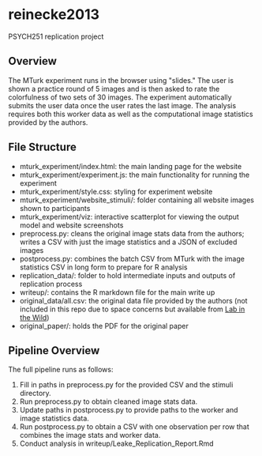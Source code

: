# reinecke2013
PSYCH251 replication project 

## Overview
The MTurk experiment runs in the browser using "slides." The user is shown a practice round of 5 images and is then asked to rate the colorfulness of two sets of 30 images. The experiment automatically submits the user data once the user rates the last image. The analysis requires both this worker data as well as the computational image statistics provided by the authors.

## File Structure
* mturk_experiment/index.html: the main landing page for the website
* mturk_experiment/experiment.js: the main functionality for running the experiment
* mturk_experiment/style.css: styling for experiment website
* mturk_experiment/website_stimuli/: folder containing all website images shown to participants
* mturk_experiment/viz: interactive scatterplot for viewing the output model and website screenshots
* preprocess.py: cleans the original image stats data from the authors; writes a CSV with just the image statistics and a JSON of excluded images
* postprocess.py: combines the batch CSV from MTurk with the image statistics CSV in long form to prepare for R analysis
* replication_data/: folder to hold intermediate inputs and outputs of replication process
* writeup/: contains the R markdown file for the main write up
* original_data/all.csv: the original data file provided by the authors (not included in this repo due to space concerns but available from [Lab in the Wild](http://www.labinthewild.org/data/index.php))
* original_paper/: holds the PDF for the original paper


## Pipeline Overview
The full pipeline runs as follows:
1. Fill in paths in preprocess.py for the provided CSV and the stimuli directory.
2. Run preprocess.py to obtain cleaned image stats data.
3. Update paths in postprocess.py to provide paths to the worker and image statistics data.
4. Run postprocess.py to obtain a CSV with one observation per row that combines the image stats and worker data.
5. Conduct analysis in writeup/Leake_Replication_Report.Rmd


